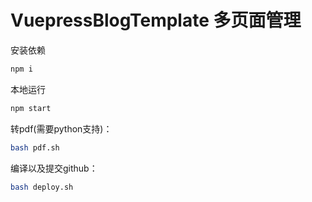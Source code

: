 # **VuepressBlogTemplate** 多页面管理

安装依赖
``` bash
npm i
```

本地运行
``` bash
npm start
```

转pdf(需要python支持)：

``` bash
bash pdf.sh
```

编译以及提交github：

``` bash
bash deploy.sh
```
